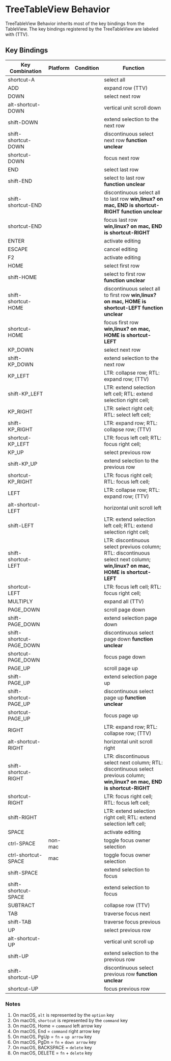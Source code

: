 # TreeTableView Behavior

TreeTableView Behavior inherits most of the key bindings from the TableView.  The key bindings registered by the TreeTableView are labeled with (TTV).


## Key Bindings

|Key Combination          |Platform |Condition         |Function                                |
|-------------------------|---------|------------------|----------------------------------------|
|shortcut-A               |         |                  |select all
|ADD                      |         |                  |expand row (TTV)
|DOWN                     |         |                  |select next row
|alt-shortcut-DOWN        |         |                  |vertical unit scroll down
|shift-DOWN               |         |                  |extend selection to the next row
|shift-shortcut-DOWN      |         |                  |discontinuous select next row **function unclear**
|shortcut-DOWN            |         |                  |focus next row
|END                      |         |                  |select last row 
|shift-END                |         |                  |select to last row **function unclear**
|shift-shortcut-END       |         |                  |discontinuous select all to last row **win,linux? on mac, END is shortcut-RIGHT** **function unclear**
|shortcut-END             |         |                  |focus last row **win,linux? on mac, END is shortcut-RIGHT**
|ENTER                    |         |                  |activate editing
|ESCAPE                   |         |                  |cancel editing
|F2                       |         |                  |activate editing
|HOME                     |         |                  |select first row
|shift-HOME               |         |                  |select to first row **function unclear**
|shift-shortcut-HOME      |         |                  |discontinuous select all to first row **win,linux? on mac, HOME is shortcut-LEFT** **function unclear**
|shortcut-HOME            |         |                  |focus first row **win,linux? on mac, HOME is shortcut-LEFT**
|KP_DOWN                  |         |                  |select next row
|shift-KP_DOWN            |         |                  |extend selection to the next row
|KP_LEFT                  |         |                  |LTR: collapse row; RTL: expand row; (TTV)
|shift-KP_LEFT            |         |                  |LTR: extend selection left cell; RTL: extend selection right cell;
|KP_RIGHT                 |         |                  |LTR: select right cell; RTL: select left cell;
|shift-KP_RIGHT           |         |                  |LTR: expand row; RTL: collapse row; (TTV)
|shortcut-KP_LEFT         |         |                  |LTR: focus left cell; RTL: focus right cell;
|KP_UP                    |         |                  |select previous row
|shift-KP_UP              |         |                  |extend selection to the previous row
|shortcut-KP_RIGHT        |         |                  |LTR: focus right cell; RTL: focus left cell;
|LEFT                     |         |                  |LTR: collapse row; RTL: expand row; (TTV)
|alt-shortcut-LEFT        |         |                  |horizontal unit scroll left
|shift-LEFT               |         |                  |LTR: extend selection left cell; RTL: extend selection right cell;
|shift-shortcut-LEFT      |         |                  |LTR: discontinuous select previuos column; RTL: discontinuous select next column; **win,linux? on mac, HOME is shortcut-LEFT**
|shortcut-LEFT            |         |                  |LTR: focus left cell; RTL: focus right cell;
|MULTIPLY                 |         |                  |expand all (TTV)
|PAGE_DOWN                |         |                  |scroll page down
|shift-PAGE_DOWN          |         |                  |extend selection page down
|shift-shortcut-PAGE_DOWN |         |                  |discontinuous select page down **function unclear**
|shortcut-PAGE_DOWN       |         |                  |focus page down
|PAGE_UP                  |         |                  |scroll page up
|shift-PAGE_UP            |         |                  |extend selection page up
|shift-shortcut-PAGE_UP   |         |                  |discontinuous select page up **function unclear**
|shortcut-PAGE_UP         |         |                  |focus page up
|RIGHT                    |         |                  |LTR: expand row; RTL: collapse row; (TTV)
|alt-shortcut-RIGHT       |         |                  |horizontal unit scroll right
|shift-shortcut-RIGHT     |         |                  |LTR: discontinuous select next column; RTL: discontinuous select previous column; **win,linux? on mac, END is shortcut-RIGHT**
|shortcut-RIGHT           |         |                  |LTR: focus right cell; RTL: focus left cell;
|shift-RIGHT              |         |                  |LTR: extend selection right cell; RTL: extend selection left cell;
|SPACE                    |         |                  |activate editing
|ctrl-SPACE               |non-mac  |                  |toggle focus owner selection
|ctrl-shortcut-SPACE      |mac      |                  |toggle focus owner selection
|shift-SPACE              |         |                  |extend selection to focus
|shift-shortcut-SPACE     |         |                  |extend selection to focus
|SUBTRACT                 |         |                  |collapse row (TTV)
|TAB                      |         |                  |traverse focus next
|shift-TAB                |         |                  |traverse focus previous
|UP                       |         |                  |select previous row
|alt-shortcut-UP          |         |                  |vertical unit scroll up
|shift-UP                 |         |                  |extend selection to the previous row
|shift-shortcut-UP        |         |                  |discontinuous select previous row **function unclear**
|shortcut-UP              |         |                  |focus previous row



### Notes

1. On macOS, `alt` is represented by the `option` key
2. On macOS, `shortcut` is represented by the `command` key
3. On macOS, Home = `command` left arrow key
4. On macOS, End = `command` right arrow key
5. On macOS, PgUp = `fn` + `up arrow` key
6. On macOS, PgDn = `fn` + `down arrow` key
7. On macOS, BACKSPACE = `delete` key
8. On macOS, DELETE = `fn` + `delete` key

